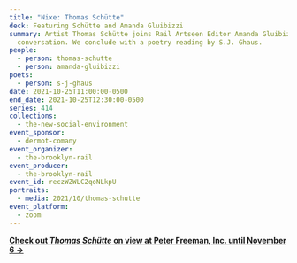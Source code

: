```yaml
---
title: "Nixe: Thomas Schütte"
deck: Featuring Schütte and Amanda Gluibizzi
summary: Artist Thomas Schütte joins Rail Artseen Editor Amanda Gluibizzi for a
  conversation. We conclude with a poetry reading by S.J. Ghaus.
people:
  - person: thomas-schutte
  - person: amanda-gluibizzi
poets:
  - person: s-j-ghaus
date: 2021-10-25T11:00:00-0500
end_date: 2021-10-25T12:30:00-0500
series: 414
collections:
  - the-new-social-environment
event_sponsor:
  - dermot-comany
event_organizer:
  - the-brooklyn-rail
event_producer:
  - the-brooklyn-rail
event_id: reczWZWLC2qoNLkpU
portraits:
  - media: 2021/10/thomas-schutte
event_platform:
  - zoom
---
```

**[Check out *Thomas Schütte* on view at Peter Freeman, Inc. until November 6 →](https://www.peterfreemaninc.com/exhibitions/thomas-schutte7)**